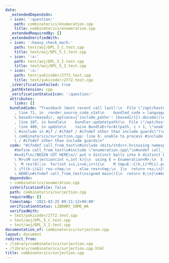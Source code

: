 ```yaml
---
data:
  _extendedDependsOn:
  - icon: ':question:'
    path: combinatorics/enumeration.cpp
    title: combinatorics/enumeration.cpp
  _extendedRequiredBy: []
  _extendedVerifiedWith:
  - icon: ':heavy_check_mark:'
    path: test/aoj/DPL_5_C.test.cpp
    title: test/aoj/DPL_5_C.test.cpp
  - icon: ':x:'
    path: test/aoj/DPL_5_I.test.cpp
    title: test/aoj/DPL_5_I.test.cpp
  - icon: ':x:'
    path: test/yukicoder/2772.test.cpp
    title: test/yukicoder/2772.test.cpp
  _isVerificationFailed: true
  _pathExtension: cpp
  _verificationStatusIcon: ':question:'
  attributes:
    links: []
  bundledCode: "Traceback (most recent call last):\n  File \"/opt/hostedtoolcache/Python/3.9.2/x64/lib/python3.9/site-packages/onlinejudge_verify/documentation/build.py\"\
    , line 71, in _render_source_code_stat\n    bundled_code = language.bundle(stat.path,\
    \ basedir=basedir, options={'include_paths': [basedir]}).decode()\n  File \"/opt/hostedtoolcache/Python/3.9.2/x64/lib/python3.9/site-packages/onlinejudge_verify/languages/cplusplus.py\"\
    , line 187, in bundle\n    bundler.update(path)\n  File \"/opt/hostedtoolcache/Python/3.9.2/x64/lib/python3.9/site-packages/onlinejudge_verify/languages/cplusplus_bundle.py\"\
    , line 400, in update\n    raise BundleErrorAt(path, i + 1, \"unable to process\
    \ #include in #if / #ifdef / #ifndef other than include guards\")\nonlinejudge_verify.languages.cplusplus_bundle.BundleErrorAt:\
    \ combinatorics/surjection.cpp: line 6: unable to process #include in #if / #ifdef\
    \ / #ifndef other than include guards\n"
  code: "#ifndef call_from_test\n#include <bits/stdc++.h>\nusing namespace std;\n\n\
    #define call_from_test\n#include \"enumeration.cpp\"\n#undef call_from_test\n\n\
    #endif\n//BEGIN CUT HERE\n// put n distinct balls into k distinct boxes\ntemplate<typename\
    \ M>\nM surjection(int n,int k){\n  using E = Enumeration<M>;\n  E::init(k);\n\
    \  M res(0);\n  for(int i=1;i<=k;i++){\n    M tmp=E::C(k,i)*M(i).pow(n);\n   \
    \ if((k-i)&1) res-=tmp;\n    else res+=tmp;\n  }\n  return res;\n}\n//END CUT\
    \ HERE\n#ifndef call_from_test\nsigned main(){\n  return 0;\n}\n#endif\n"
  dependsOn:
  - combinatorics/enumeration.cpp
  isVerificationFile: false
  path: combinatorics/surjection.cpp
  requiredBy: []
  timestamp: '2021-03-25 09:21:12+09:00'
  verificationStatus: LIBRARY_SOME_WA
  verifiedWith:
  - test/yukicoder/2772.test.cpp
  - test/aoj/DPL_5_C.test.cpp
  - test/aoj/DPL_5_I.test.cpp
documentation_of: combinatorics/surjection.cpp
layout: document
redirect_from:
- /library/combinatorics/surjection.cpp
- /library/combinatorics/surjection.cpp.html
title: combinatorics/surjection.cpp
---
```

